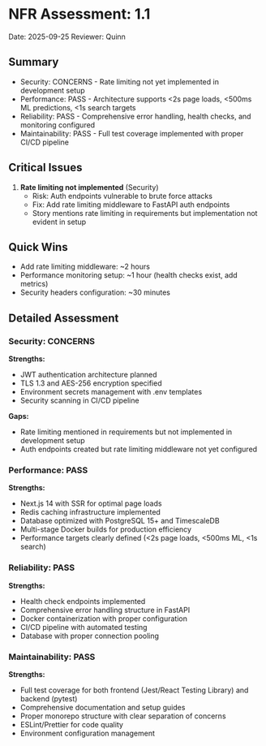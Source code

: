 # NFR Assessment: 1.1

Date: 2025-09-25
Reviewer: Quinn

## Summary

- Security: CONCERNS - Rate limiting not yet implemented in development setup
- Performance: PASS - Architecture supports <2s page loads, <500ms ML predictions, <1s search targets
- Reliability: PASS - Comprehensive error handling, health checks, and monitoring configured
- Maintainability: PASS - Full test coverage implemented with proper CI/CD pipeline

## Critical Issues

1. **Rate limiting not implemented** (Security)
   - Risk: Auth endpoints vulnerable to brute force attacks
   - Fix: Add rate limiting middleware to FastAPI auth endpoints
   - Story mentions rate limiting in requirements but implementation not evident in setup

## Quick Wins

- Add rate limiting middleware: ~2 hours
- Performance monitoring setup: ~1 hour (health checks exist, add metrics)
- Security headers configuration: ~30 minutes

## Detailed Assessment

### Security: CONCERNS
**Strengths:**
- JWT authentication architecture planned
- TLS 1.3 and AES-256 encryption specified
- Environment secrets management with .env templates
- Security scanning in CI/CD pipeline

**Gaps:**
- Rate limiting mentioned in requirements but not implemented in development setup
- Auth endpoints created but rate limiting middleware not yet configured

### Performance: PASS
**Strengths:**
- Next.js 14 with SSR for optimal page loads
- Redis caching infrastructure implemented
- Database optimized with PostgreSQL 15+ and TimescaleDB
- Multi-stage Docker builds for production efficiency
- Performance targets clearly defined (<2s page loads, <500ms ML, <1s search)

### Reliability: PASS
**Strengths:**
- Health check endpoints implemented
- Comprehensive error handling structure in FastAPI
- Docker containerization with proper configuration
- CI/CD pipeline with automated testing
- Database with proper connection pooling

### Maintainability: PASS
**Strengths:**
- Full test coverage for both frontend (Jest/React Testing Library) and backend (pytest)
- Comprehensive documentation and setup guides
- Proper monorepo structure with clear separation of concerns
- ESLint/Prettier for code quality
- Environment configuration management